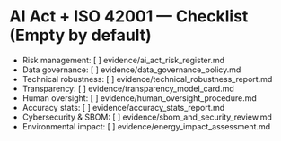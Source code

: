 # AI Act + ISO 42001 — Checklist (Empty by default)
- Risk management: [ ] evidence/ai_act_risk_register.md
- Data governance: [ ] evidence/data_governance_policy.md
- Technical robustness: [ ] evidence/technical_robustness_report.md
- Transparency: [ ] evidence/transparency_model_card.md
- Human oversight: [ ] evidence/human_oversight_procedure.md
- Accuracy stats: [ ] evidence/accuracy_stats_report.md
- Cybersecurity & SBOM: [ ] evidence/sbom_and_security_review.md
- Environmental impact: [ ] evidence/energy_impact_assessment.md
